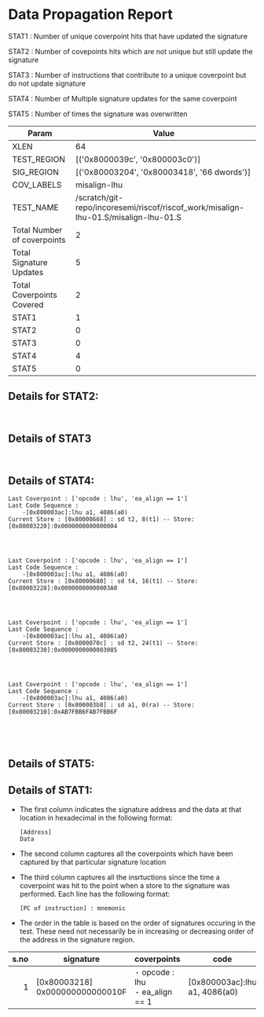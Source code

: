 
# Data Propagation Report

STAT1 : Number of unique coverpoint hits that have updated the signature

STAT2 : Number of covepoints hits which are not unique but still update the signature

STAT3 : Number of instructions that contribute to a unique coverpoint but do not update signature

STAT4 : Number of Multiple signature updates for the same coverpoint

STAT5 : Number of times the signature was overwritten

| Param                     | Value    |
|---------------------------|----------|
| XLEN                      | 64      |
| TEST_REGION               | [('0x8000039c', '0x800003c0')]      |
| SIG_REGION                | [('0x80003204', '0x80003418', '66 dwords')]      |
| COV_LABELS                | misalign-lhu      |
| TEST_NAME                 | /scratch/git-repo/incoresemi/riscof/riscof_work/misalign-lhu-01.S/misalign-lhu-01.S    |
| Total Number of coverpoints| 2     |
| Total Signature Updates   | 5      |
| Total Coverpoints Covered | 2      |
| STAT1                     | 1      |
| STAT2                     | 0      |
| STAT3                     | 0     |
| STAT4                     | 4     |
| STAT5                     | 0     |

## Details for STAT2:

```


```

## Details of STAT3

```


```

## Details of STAT4:

```
Last Coverpoint : ['opcode : lhu', 'ea_align == 1']
Last Code Sequence : 
	-[0x800003ac]:lhu a1, 4086(a0)
Current Store : [0x80000668] : sd t2, 8(t1) -- Store: [0x80003220]:0x0000000000000004




Last Coverpoint : ['opcode : lhu', 'ea_align == 1']
Last Code Sequence : 
	-[0x800003ac]:lhu a1, 4086(a0)
Current Store : [0x80000680] : sd t4, 16(t1) -- Store: [0x80003228]:0x00000000000003A0




Last Coverpoint : ['opcode : lhu', 'ea_align == 1']
Last Code Sequence : 
	-[0x800003ac]:lhu a1, 4086(a0)
Current Store : [0x8000070c] : sd t2, 24(t1) -- Store: [0x80003230]:0x0000000000003085




Last Coverpoint : ['opcode : lhu', 'ea_align == 1']
Last Code Sequence : 
	-[0x800003ac]:lhu a1, 4086(a0)
Current Store : [0x800003b8] : sd a1, 0(ra) -- Store: [0x80003210]:0xAB7FBB6FAB7FBB6F





```

## Details of STAT5:



## Details of STAT1:

- The first column indicates the signature address and the data at that location in hexadecimal in the following format: 
  ```
  [Address]
  Data
  ```

- The second column captures all the coverpoints which have been captured by that particular signature location

- The third column captures all the insrtuctions since the time a coverpoint was
  hit to the point when a store to the signature was performed. Each line has
  the following format:
  ```
  [PC of instruction] : mnemonic
  ```
- The order in the table is based on the order of signatures occuring in the
  test. These need not necessarily be in increasing or decreasing order of the
  address in the signature region.

|s.no|            signature             |              coverpoints              |               code               |
|---:|----------------------------------|---------------------------------------|----------------------------------|
|   1|[0x80003218]<br>0x000000000000010F|- opcode : lhu<br> - ea_align == 1<br> |[0x800003ac]:lhu a1, 4086(a0)<br> |
